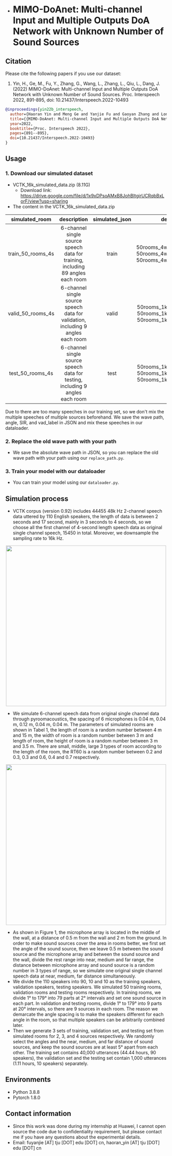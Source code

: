 - # MIMO-DoAnet: Multi-channel Input and Multiple Outputs DoA Network with Unknown Number of Sound Sources

## Citation
Please cite the following papers if you use our dataset:
1. Yin, H., Ge, M., Fu, Y., Zhang, G., Wang, L., Zhang, L., Qiu, L., Dang, J. (2022) MIMO-DoAnet: Multi-channel Input and Multiple Outputs DoA Network with Unknown Number of Sound Sources. Proc. Interspeech 2022, 891-895, doi: 10.21437/Interspeech.2022-10493
```bibtex
@inproceedings{yin22b_interspeech,
  author={Haoran Yin and Meng Ge and Yanjie Fu and Gaoyan Zhang and Longbiao Wang and Lei Zhang and Lin Qiu and Jianwu Dang},
  title={{MIMO-DoAnet: Multi-channel Input and Multiple Outputs DoA Network with Unknown Number of Sound Sources}},
  year=2022,
  booktitle={Proc. Interspeech 2022},
  pages={891--895},
  doi={10.21437/Interspeech.2022-10493}
}
```

## Usage

### 1. Download our simulated dataset 

- VCTK_16k_simulated_data.zip (8.11G)
  - Download link: https://drive.google.com/file/d/1x9xDPsoAMxB8JohBltgirUCRqbBxLorF/view?usp=sharing
- The content in the VCTK_16k_simulated_data.zip

|  simulated_room   |                         description                          | simulated_json |                         description                          |
| :---------------: | :----------------------------------------------------------: | :------------: | :----------------------------------------------------------: |
| train_50_rooms_4s | 6-channel single source speech data for training, including 89 angles each room |     train      | 50rooms_4w_json_4s_2speaker<br>50rooms_4w_json_4s_3speaker<br>50rooms_4w_json_4s_4speaker |
| valid_50_rooms_4s | 6-channel single source speech data for validation, including 9 angles each room |     valid      | 50rooms_1k_json_4s_2speaker<br/>50rooms_1k_json_4s_3speaker<br/>50rooms_1k_json_4s_4speaker |
| test_50_rooms_4s  | 6-channel single source speech data for testing, including 9 angles each room |      test      | 50rooms_1k_json_4s_2speaker<br/>50rooms_1k_json_4s_3speaker<br/>50rooms_1k_json_4s_4speaker |

Due to there are too many speeches in our training set, so we don't mix the multiple speeches of multiple sources beforehand. We save the wave path, angle, SIR, and vad_label in JSON and mix these speeches in our dataloader.

### 2. Replace the old wave path with your path

- We save the absolute wave path in JSON, so you can replace the old wave path with your path using our `replace_path.py`.

### 3. Train your model with our dataloader

- You can train your model using our `dataloader.py`.



## Simulation process

- VCTK corpus (version 0.92) includes 44455 48k Hz 2-channel speech data uttered by 110 English speakers, the length of data is between 2 seconds and 17 second, mainly in 3 seconds to 4 seconds, so we choose all the first channel of 4-second length speech data as original single channel speech, 15450 in total. Moreover, we downsample the sampling rate to 16k Hz.

<div align=center>
<img src="https://github.com/TJU-haoran/VCTK-16k-simulated/blob/main/Table1.png" width="500"/>
</div>

- We simulate 6-channel speech data from original single channel data through pyroomacoustics, the spacing of 6 microphones is 0.04 m, 0.04 m, 0.12 m, 0.04 m, 0.04 m. The parameters of simulated rooms are shown in Tabel 1, the length of room is a random number between 4 m and 15 m, the width of room is a random number between 3 m and length of room, the height of room is a random number between 3 m and 3.5 m. There are small, middle, large 3 types of room according to the length of the room, the RT60 is a random number between 0.2 and 0.3, 0.3 and 0.6, 0.4 and 0.7 respectively.

<div align=center>
<img src="https://github.com/TJU-haoran/VCTK-16k-simulated/blob/main/Figure1.png" width="500"/>
</div>

- As shown in Figure 1, the microphone array is located in the middle of the wall, at a distance of 0.5 m from the wall and 2 m from the ground. In order to make sound sources cover the area in rooms better, we first set the angle of the sound source, then we leave 0.5 m between the sound source and the microphone array and between the sound source and the wall, divide the rest range into near, medium and far range, the distance between microphone array and sound source is a random number in 3 types of range, so we simulate one original single channel speech data at near, medium, far distance simultaneously.
- We divide the 110 speakers into 90, 10 and 10 as the training speakers, validation speakers, testing speakers. We simulated 50 training rooms, validation rooms and testing rooms respectively. In training rooms, we divide 1° to 179° into 79 parts at 2° intervals and set one sound source in each part. In validation and testing rooms, divide 1° to 179° into 9 parts at 20° intervals, so there are 9 sources in each room. The reason we demarcate the angle spacing is to make the speakers different for each angle in the room, so that multiple speakers can be arbitrarily combined later.
- Then we generate 3 sets of training, validation set, and testing set from simulated rooms for 2, 3, and 4 sources respectively. We randomly select the angles and the near, medium, and far distance of sound sources, and keep the sound sources are at least 5° apart from each other. The training set contains 40,000 utterances (44.44 hours, 90 speakers), the validation set and the testing set contain 1,000 utterances (1.11 hours, 10 speakers) separately.

## Environments

- Python 3.8.8
- Pytorch 1.8.0

## Contact information

- Since this work was done during my internship at Huawei, I cannot open source the code due to confidentiality requirement, but please contact me if you have any questions about the experimental details.
- Email: fuyanjie [AT] tju [DOT] edu [DOT] cn, haoran_yin [AT] tju [DOT] edu [DOT] cn
